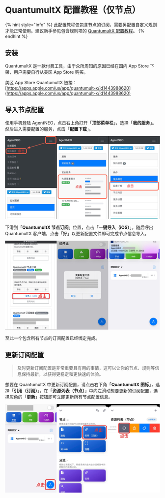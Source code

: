 # QuantumultX 配置教程（仅节点）

{% hint style="info" %}
此配置教程仅包含节点的订阅，需要另配置自定义规则才能正常使用。建议新手参见包含规则项的 [QuantumultX 配置教程](https://docs.neobook.co/ios/quantumultx-pei-zhi-jiao-cheng)。
{% endhint %}

## 安装

QuantumultX 是一款付费工具，由于众所周知的原因已经在国内 App Store 下架，用户需要自行从美区 App Store 购买。

美区 App Store QuantumultX 链接： [https://apps.apple.com/us/app/quantumult-x/id1443988620](https://apps.apple.com/us/app/quantumult-x/id1443988620)

## 导入节点配置

使用手机登陆 AgentNEO，点击右上角打开「**顶部菜单栏**」，选择「**我的服务**」。然后进入需要配置的服务，点击「**配置下载**」。

![](<../.gitbook/assets/quanx-1 (1).jpg>)

下滑到「**QuantumultX 节点订阅**」位置，点击「**一键导入（iOS）**」。随后呼出 QuantumultX 客户端，点击「好」以更新配置文件即可完成节点信息导入。

![](<../.gitbook/assets/quanx-11 (1).jpg>)

至此一个包含所有节点的订阅配置已经绑定完成。

## 更新订阅配置

> 及时更新订阅配置是非常重要且有用的事情，这可以让你的节点、规则等信息保持最新，以获得更稳定和更快速的体验。

想要在 QuantumultX 中更新订阅配置，请点击右下角「**QuantumultX 图标**」，选择「**引用（订阅）**」，在「**资源列表（节点）**」中向左滑动想要更新的订阅配置，选择灰色的「**更新**」按钮即可立即更新所有节点配置信息。

![](../.gitbook/assets/quanx-13.jpg)
